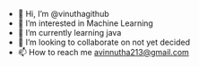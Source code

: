 - 👋 Hi, I’m @vinuthagithub
- 👀 I’m interested in Machine Learning
- 🌱 I’m currently learning java
- 💞️ I’m looking to collaborate on not yet decided
- 📫 How to reach me avinnutha213@gmail.com

<!---
vinuthagithub/vinuthagithub is a ✨ special ✨ repository because its `README.md` (this file) appears on your GitHub profile.
You can click the Preview link to take a look at your changes.
--->
